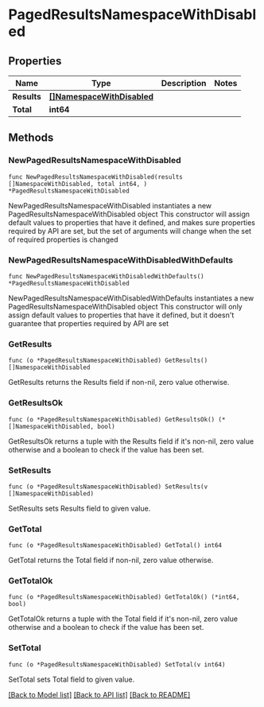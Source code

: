 # PagedResultsNamespaceWithDisabled

## Properties

Name | Type | Description | Notes
------------ | ------------- | ------------- | -------------
**Results** | [**[]NamespaceWithDisabled**](NamespaceWithDisabled.md) |  | 
**Total** | **int64** |  | 

## Methods

### NewPagedResultsNamespaceWithDisabled

`func NewPagedResultsNamespaceWithDisabled(results []NamespaceWithDisabled, total int64, ) *PagedResultsNamespaceWithDisabled`

NewPagedResultsNamespaceWithDisabled instantiates a new PagedResultsNamespaceWithDisabled object
This constructor will assign default values to properties that have it defined,
and makes sure properties required by API are set, but the set of arguments
will change when the set of required properties is changed

### NewPagedResultsNamespaceWithDisabledWithDefaults

`func NewPagedResultsNamespaceWithDisabledWithDefaults() *PagedResultsNamespaceWithDisabled`

NewPagedResultsNamespaceWithDisabledWithDefaults instantiates a new PagedResultsNamespaceWithDisabled object
This constructor will only assign default values to properties that have it defined,
but it doesn't guarantee that properties required by API are set

### GetResults

`func (o *PagedResultsNamespaceWithDisabled) GetResults() []NamespaceWithDisabled`

GetResults returns the Results field if non-nil, zero value otherwise.

### GetResultsOk

`func (o *PagedResultsNamespaceWithDisabled) GetResultsOk() (*[]NamespaceWithDisabled, bool)`

GetResultsOk returns a tuple with the Results field if it's non-nil, zero value otherwise
and a boolean to check if the value has been set.

### SetResults

`func (o *PagedResultsNamespaceWithDisabled) SetResults(v []NamespaceWithDisabled)`

SetResults sets Results field to given value.


### GetTotal

`func (o *PagedResultsNamespaceWithDisabled) GetTotal() int64`

GetTotal returns the Total field if non-nil, zero value otherwise.

### GetTotalOk

`func (o *PagedResultsNamespaceWithDisabled) GetTotalOk() (*int64, bool)`

GetTotalOk returns a tuple with the Total field if it's non-nil, zero value otherwise
and a boolean to check if the value has been set.

### SetTotal

`func (o *PagedResultsNamespaceWithDisabled) SetTotal(v int64)`

SetTotal sets Total field to given value.



[[Back to Model list]](../README.md#documentation-for-models) [[Back to API list]](../README.md#documentation-for-api-endpoints) [[Back to README]](../README.md)


